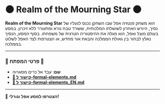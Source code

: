 # 🌑 Realm of the Mourning Star 🌑

**Realm of the Mourning Star** הוא משחק פנטזיה אפל שבו השחקן נכנס לנעליו של נסיך, היורש האחרון לשושלתו המלכותית, ששורד טבח נורא ומתעורר ללא זיכרון. במסע בעולם מוצל ואפל, הוא מגלה את ההיסטוריה הטרגית של משפחתו. בסוף המסע, הנסיך נאלץ לבחור בין גאולת הממלכה והבאת אור מחדש, או הצטרפות לצד האפל לשלוט בממלכה.

---

### 🔹 פרטי המפתח 🔹
- **שם**: עבד אל כרים מסארוה
- [**📄 קישור ל-formal-elements.md**](https://github.com/MassarwaGames/realm-of-the-mourning-star/blob/main/formal-elements.md)
- [**📄 קישור ל-formal-elements_EN.md**](https://github.com/MassarwaGames/realm-of-the-mourning-star/blob/main/formal-elements_EN.md)


---

🌌 **הצטרפו למסע אפל וגורלי!**

